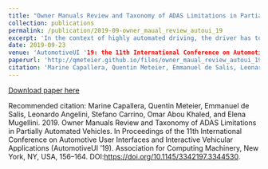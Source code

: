 ```yaml
---
title: "Owner Manuals Review and Taxonomy of ADAS Limitations in Partially Automated Vehicles"
collection: publications
permalink: /publication/2019-09-owner_maual_review_autoui_19
excerpt: 'In the context of highly automated driving, the driver has to be aware of driving risks and to take over control of the car in hazardous situations. The goal of this paper is to categorize and analyze the factors that lead to such critical scenarios. To this purpose, we analyzed limitations of Advanced Driver-Assistance Systems (ADAS) extracted from owner manuals of 12 partially automated cars available on the market. A taxonomy with 6 macro-categories and 26 micro-categories is proposed to classify and better understand the limitations of these vehicles. We also investigated if these limitations are conveyed to the driver through Human-Machine Interaction (HMI) in the car. Some suggestions are made to better communicate these limitations to the driver in order to raise his/her situation awareness.'
date: 2019-09-23
venue: 'AutomotiveUI '19: the 11th International Conference on Automotive User Interfaces and Interactive Vehicular Applications. Utrecht, Netherlands'
paperurl: 'http://qmeteier.github.io/files/owner_maual_review_autoui_19.pdf'
citation: 'Marine Capallera, Quentin Meteier, Emmanuel de Salis, Leonardo Angelini, Stefano Carrino, Omar Abou Khaled, and Elena Mugellini. 2019. Owner Manuals Review and Taxonomy of ADAS Limitations in Partially Automated Vehicles. In Proceedings of the 11th International Conference on Automotive User Interfaces and Interactive Vehicular Applications (AutomotiveUI ’19). Association for Computing Machinery, New York, NY, USA, 156–164. DOI:https://doi.org/10.1145/3342197.3344530.'
---
```


[Download paper here](http://academicpages.github.io/files/owner_maual_review_autoui_19.pdf)

Recommended citation: Marine Capallera, Quentin Meteier, Emmanuel de Salis, Leonardo Angelini, Stefano Carrino, Omar Abou Khaled, and Elena Mugellini. 2019. Owner Manuals Review and Taxonomy of ADAS Limitations in Partially Automated Vehicles. In Proceedings of the 11th International Conference on Automotive User Interfaces and Interactive Vehicular Applications (AutomotiveUI ’19). Association for Computing Machinery, New York, NY, USA, 156–164. DOI:https://doi.org/10.1145/3342197.3344530.